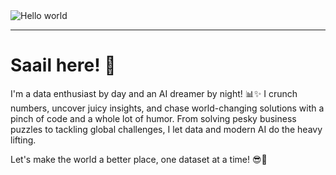 <img src="https://raw.githubusercontent.com/sagar-viradiya/sagar-viradiya/master/resources/banner.png" alt="Hello world">

---

# Saail here! 👋

I'm a data enthusiast by day and an AI dreamer by night! 📊✨ I crunch numbers, uncover juicy insights, and chase world-changing solutions with a pinch of code and a whole lot of humor. From solving pesky business puzzles to tackling global challenges, I let data and modern AI do the heavy lifting.

Let's make the world a better place, one dataset at a time! 😎🚀
